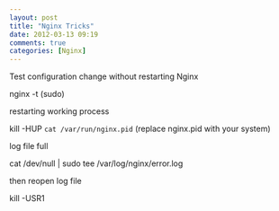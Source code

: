 ```yaml
---
layout: post
title: "Nginx Tricks"
date: 2012-03-13 09:19
comments: true
categories: [Nginx]
---
```


Test configuration change without restarting Nginx

nginx -t (sudo)

restarting working process

kill -HUP `cat /var/run/nginx.pid` (replace nginx.pid with your system)

log file full

cat /dev/null | sudo tee /var/log/nginx/error.log

then reopen log file

kill -USR1


